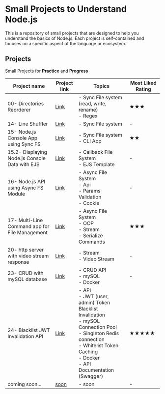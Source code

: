 # Small Projects to Understand Node.js

This is a repository of small projects that are designed to help you understand the basics of Node.js. Each project is self-contained and focuses on a specific aspect of the language or ecosystem.

## Projects

Small Projects for **Practice** and **Progress**

| Project name                                   | Project link                                                                                                                                                       | Topics                                                                                                                                                                                         | Most Liked Rating |
| ---------------------------------------------- | ------------------------------------------------------------------------------------------------------------------------------------------------------------------ | ---------------------------------------------------------------------------------------------------------------------------------------------------------------------------------------------- | ----------------- |
| 00- Directories Reorderer                      | [Link](https://github.com/mAbdullah821/small-projects-to-understand-nodeJS/tree/master/00-%20%5BProject%5D%20Directories%20Reorderer)                              | - Sync File system (read, write, rename)<br>- Regex                                                                                                                                            | ★★★               |
| 14- Line Shuffler                              | [Link](https://github.com/mAbdullah821/small-projects-to-understand-nodeJS/tree/master/14-%20%5BProject%5D%20Line%20Shuffler)                                      | - Sync File system                                                                                                                                                                             | -                 |
| 15- Node.js Console App using Sync FS          | [Link](https://github.com/mAbdullah821/small-projects-to-understand-nodeJS/tree/master/15-%20%5BProject%5D%20Node.js%20Console%20App%20using%20Sync%20FS)          | - Sync File system<br>- CLI App                                                                                                                                                                | ★★                |
| 15.2- Displaying Node.js Console Data with EJS | [Link](https://github.com/mAbdullah821/small-projects-to-understand-nodeJS/tree/master/15.2-%20%5BProject%5D%20Displaying%20Node.js%20Console%20Data%20with%20EJS) | - Callback File System<br>- EJS Template                                                                                                                                                       | -                 |
| 16- Node.js API using Async FS Module          | [Link](https://github.com/mAbdullah821/small-projects-to-understand-nodeJS/tree/master/16-%20%5BProject%5D%20Node.js%20API%20using%20Async%20FS%20Module)          | - Async File System<br>- Api<br>- Params Validation<br>- Cookie                                                                                                                                | -                 |
| 17- Multi-Line Command app for File Management | [Link](https://github.com/mAbdullah821/small-projects-to-understand-nodeJS/tree/master/17-%20%5BProject%5D%20Multi-Line%20Command%20app%20for%20File%20Management) | - Async File System<br>- OOP<br>- Stream<br>- Serialize Commands                                                                                                                               | ★★★               |
| 20- http server with video stream response     | [Link](https://github.com/mAbdullah821/small-projects-to-understand-nodeJS/tree/master/20-%20%5BProject%5D%20http%20server%20with%20video%20stream%20response)     | - Stream<br>- Video Stream                                                                                                                                                                     | -                 |
| 23- CRUD with mySQL database                   | [Link](https://github.com/mAbdullah821/small-projects-to-understand-nodeJS/tree/master/23-%20%5BProject%5D%20CRUD%20with%20mySQL%20database)                       | - CRUD API<br>- mySQL<br>- Docker                                                                                                                                                              | -                 |
| 24- Blacklist JWT Invalidation API             | [Link](https://github.com/mAbdullah821/small-projects-to-understand-nodeJS/tree/master/24-%20%5BProject%5D%20Blacklist%20JWT%20Invalidation%20API)                 | - API<br>- JWT (user, admin) Token Blacklist Invalidation<br>- mySQL Connection Pool<br>- Singleton Redis connection<br>- Whitelist Token Caching<br>- Docker<br>- API Documentation (Swagger) | ★★★★★             |
| coming soon...                                 | [soon]()                                                                                                                                                           | - soon                                                                                                                                                                                         | -                 |
